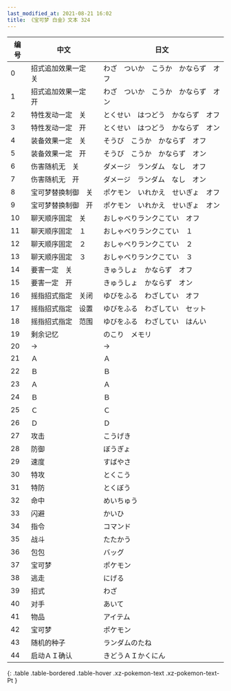```yaml
---
last_modified_at: 2021-08-21 16:02
title: 《宝可梦 白金》文本 324
---
```

| 编号 | 中文 | 日文 |
| ---- | ---- | ---- |
| 0 | 招式追加效果一定　关 | わざ　ついか　こうか　かならず　オフ |
| 1 | 招式追加效果一定　开 | わざ　ついか　こうか　かならず　オン |
| 2 | 特性发动一定　关 | とくせい　はつどう　かならず　オフ |
| 3 | 特性发动一定　开 | とくせい　はつどう　かならず　オン |
| 4 | 装备效果一定　关 | そうび　こうか　かならず　オフ |
| 5 | 装备效果一定　开 | そうび　こうか　かならず　オン |
| 6 | 伤害随机无　关 | ダメージ　ランダム　なし　オフ |
| 7 | 伤害随机无　开 | ダメージ　ランダム　なし　オン |
| 8 | 宝可梦替换制御　关 | ポケモン　いれかえ　せいぎょ　オフ |
| 9 | 宝可梦替换制御　开 | ポケモン　いれかえ　せいぎょ　オン |
| 10 | 聊天顺序固定　关 | おしゃべりランクこてい　オフ |
| 11 | 聊天顺序固定　１ | おしゃべりランクこてい　１ |
| 12 | 聊天顺序固定　２ | おしゃべりランクこてい　２ |
| 13 | 聊天顺序固定　３ | おしゃべりランクこてい　３ |
| 14 | 要害一定　关 | きゅうしょ　かならず　オフ |
| 15 | 要害一定　开 | きゅうしょ　かならず　オン |
| 16 | 摇指招式指定　关闭 | ゆびをふる　わざしてい　オフ |
| 17 | 摇指招式指定　设置 | ゆびをふる　わざしてい　セット |
| 18 | 摇指招式指定　范围 | ゆびをふる　わざしてい　はんい |
| 19 | 剩余记忆 | のこり　メモリ |
| 20 | → | → |
| 21 | Ａ | Ａ |
| 22 | Ｂ | Ｂ |
| 23 | Ａ | Ａ |
| 24 | Ｂ | Ｂ |
| 25 | Ｃ | Ｃ |
| 26 | Ｄ | Ｄ |
| 27 | 攻击 | こうげき |
| 28 | 防御 | ぼうぎょ |
| 29 | 速度 | すばやさ |
| 30 | 特攻 | とくこう |
| 31 | 特防 | とくぼう |
| 32 | 命中 | めいちゅう |
| 33 | 闪避 | かいひ |
| 34 | 指令 | コマンド |
| 35 | 战斗 | たたかう |
| 36 | 包包 | バッグ |
| 37 | 宝可梦 | ポケモン |
| 38 | 逃走 | にげる |
| 39 | 招式 | わざ |
| 40 | 对手 | あいて |
| 41 | 物品 | アイテム |
| 42 | 宝可梦 | ポケモン |
| 43 | 随机的种子 | ランダムのたね |
| 44 | 启动ＡＩ确认 | きどうＡＩかくにん |
{: .table .table-bordered .table-hover .xz-pokemon-text .xz-pokemon-text-Pt }